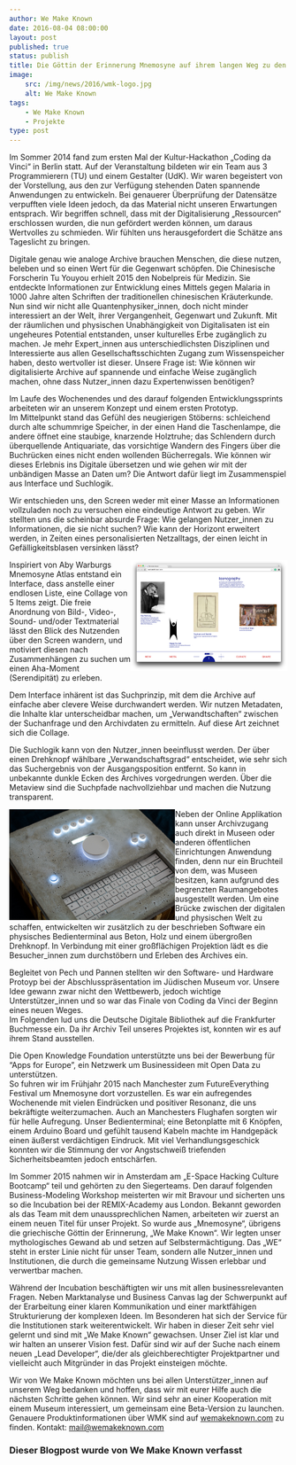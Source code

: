 ```yaml
---
author: We Make Known
date: 2016-08-04 08:00:00
layout: post
published: true
status: publish
title: Die Göttin der Erinnerung Mnemosyne auf ihrem langen Weg zu den Nutzern
image:
    src: /img/news/2016/wmk-logo.jpg
    alt: We Make Known
tags:
    - We Make Known
    - Projekte
type: post
---
```


Im Sommer 2014 fand zum ersten Mal der Kultur-Hackathon „Coding da Vinci“ in Berlin statt. Auf der Veranstaltung
bildeten wir ein Team aus 3 Programmierern (TU) und einem Gestalter (UdK). Wir waren begeistert von der Vorstellung,
aus den zur Verfügung stehenden Daten spannende Anwendungen zu entwickeln. Bei genauerer Überprüfung der Datensätze
verpufften viele Ideen jedoch, da das Material nicht unseren Erwartungen entsprach. Wir begriffen schnell, dass mit der
Digitalisierung „Ressourcen“ erschlossen wurden, die nun gefördert werden können, um daraus Wertvolles zu schmieden.
Wir fühlten uns herausgefordert die Schätze ans Tageslicht zu bringen.

Digitale genau wie analoge Archive brauchen Menschen, die diese nutzen, beleben und so einen Wert für die Gegenwart
schöpfen. Die Chinesische Forscherin Tu Youyou erhielt 2015 den Nobelpreis für Medizin. Sie entdeckte Informationen zur
Entwicklung eines Mittels gegen Malaria in 1000 Jahre alten Schriften der traditionellen chinesischen Kräuterkunde. Nun
sind wir nicht alle Quantenphysiker_innen, doch nicht minder interessiert an der Welt, ihrer Vergangenheit, Gegenwart
und Zukunft. Mit der räumlichen und physischen Unabhängigkeit von Digitalisaten ist ein ungeheures Potential entstanden,
unser kulturelles Erbe zugänglich zu machen. Je mehr Expert_innen aus unterschiedlichsten Disziplinen und Interessierte
aus allen Gesellschaftsschichten Zugang zum Wissenspeicher haben, desto wertvoller ist dieser. Unsere Frage ist: Wie
können wir digitalisierte Archive auf spannende und einfache Weise zugänglich machen, ohne dass Nutzer_innen dazu
Expertenwissen benötigen?

Im Laufe des Wochenendes und des darauf folgenden Entwicklungssprints arbeiteten wir an unserem Konzept und einem
ersten Prototyp.<br />
Im Mittelpunkt stand das Gefühl des neugierigen Stöberns: schleichend durch alte schummrige Speicher, in der einen Hand
die Taschenlampe, die andere öffnet eine staubige, knarzende Holztruhe; das Schlendern durch überquellende Antiquariate,
das vorsichtige Wandern des Fingers über die Buchrücken eines nicht enden wollenden Bücherregals. Wie können wir dieses
Erlebnis ins Digitale übersetzen und wie gehen wir mit der unbändigen Masse an Daten um? Die Antwort dafür liegt im
Zusammenspiel aus Interface und Suchlogik.

Wir entschieden uns, den Screen weder mit einer Masse an Informationen vollzuladen noch zu versuchen eine eindeutige
Antwort zu geben. Wir stellten uns die scheinbar absurde Frage: Wie gelangen Nutzer_innen zu Informationen, die sie
nicht suchen? Wie kann der Horizont erweitert werden, in Zeiten eines personalisierten Netzalltags, der einen leicht in
Gefälligkeitsblasen versinken lässt?

<img style="float:right; height:200px;" src="/img/news/2016/wmk-collage.png" alt="We Make Known Collage" />
Inspiriert von Aby Warburgs Mnemosyne Atlas entstand ein Interface, dass anstelle einer endlosen Liste, eine Collage von
5 Items zeigt. Die freie Anordnung von Bild-, Video-, Sound- und/oder Textmaterial lässt den Blick des Nutzenden über
den Screen wandern, und motiviert diesen nach Zusammenhängen zu suchen um einen Aha-Moment (Serendipität) zu erleben. 

Dem Interface inhärent ist das Suchprinzip, mit dem die Archive auf einfache aber clevere Weise durchwandert werden. Wir
nutzen Metadaten, die Inhalte klar unterscheidbar machen, um „Verwandtschaften“ zwischen der Suchanfrage und den
Archivdaten zu ermitteln. Auf diese Art zeichnet sich die Collage.

Die Suchlogik kann von den Nutzer_innen beeinflusst werden. Der über einen Drehknopf wählbare „Verwandschaftsgrad“
entscheidet, wie sehr sich das Suchergebnis von der Ausgangsposition entfernt. So kann in unbekannte dunkle Ecken des
Archives vorgedrungen werden. Über die Metaview sind die Suchpfade nachvollziehbar und machen die Nutzung transparent.

<img style="float:left; height:200px;" src="/img/news/2016/wmk-box.jpg" alt="We Make Known Box" />
Neben der Online Applikation kann unser Archivzugang auch direkt in Museen oder anderen öffentlichen Einrichtungen
Anwendung finden, denn nur ein Bruchteil von dem, was Museen besitzen, kann aufgrund des begrenzten Raumangebotes
ausgestellt werden. Um eine Brücke zwischen der digitalen und physischen Welt zu schaffen, entwickelten wir zusätzlich
zu der beschrieben Software ein physisches Bedienterminal aus Beton, Holz und einem übergroßen Drehknopf. In Verbindung
mit einer großflächigen Projektion lädt es die Besucher_innen zum durchstöbern und Erleben des Archives ein.

Begleitet von Pech und Pannen stellten wir den Software- und Hardware Protoyp bei der Abschlusspräsentation im Jüdischen
Museum vor. Unsere Idee gewann zwar nicht den Wettbewerb, jedoch wichtige Unterstützer_innen und so war das Finale von
Coding da Vinci der Beginn eines neuen Weges.<br />
Im Folgenden lud uns die Deutsche Digitale Bibliothek auf die Frankfurter Buchmesse ein. Da ihr Archiv Teil unseres
Projektes ist, konnten wir es auf ihrem Stand ausstellen.

Die Open Knowledge Foundation unterstützte uns bei der Bewerbung für “Apps for Europe”, ein Netzwerk um Businessideen
mit Open Data zu unterstützen. <br />
So fuhren wir im Frühjahr 2015 nach Manchester zum FutureEverything Festival um Mnemosyne dort vorzustellen. Es war ein
aufregendes Wochenende mit vielen Eindrücken und positiver Resonanz, die uns bekräftigte weiterzumachen. Auch an
Manchesters Flughafen sorgten wir für helle Aufregung. Unser Bedienterminal; eine Betonplatte mit 6 Knöpfen, einem
Arduino Board und gefühlt tausend Kabeln machte im Handgepäck einen äußerst verdächtigen Eindruck. Mit viel
Verhandlungsgeschick konnten wir die Stimmung der vor Angstschweiß triefenden Sicherheitsbeamten jedoch entschärfen.

Im Sommer 2015 nahmen wir in Amsterdam am „E-Space Hacking Culture Bootcamp“ teil und gehörten zu den Siegerteams.
Den darauf folgenden Business-Modeling Workshop meisterten wir mit Bravour und sicherten uns so die Incubation bei der
REMIX-Academy aus London. Bekannt geworden als das Team mit dem unaussprechlichen Namen, arbeiteten wir zuerst an einem
neuen Titel für unser Projekt. So wurde aus „Mnemosyne“, übrigens die griechische Göttin der Erinnerung, „We Make Known“.
Wir legten unser mythologisches Gewand ab und setzen auf Selbstermächtigung. Das „WE“ steht in erster Linie nicht für
unser Team, sondern alle Nutzer_innen und Institutionen, die durch die gemeinsame Nutzung Wissen erlebbar und verwertbar
machen.

Während der Incubation beschäftigten wir uns mit allen businessrelevanten Fragen. Neben Marktanalyse und Business Canvas
lag der Schwerpunkt auf der Erarbeitung einer klaren Kommunikation und einer marktfähigen Strukturierung der komplexen
Ideen. Im Besonderen hat sich der Service für die Institutionen stark weiterentwickelt. Wir haben in dieser Zeit sehr
viel gelernt und sind mit „We Make Known“ gewachsen. Unser Ziel ist klar und wir halten an unserer Vision fest. Dafür
sind wir auf der Suche nach einem neuen „Lead Developer“, die/der als gleichberechtigter Projektpartner und vielleicht
auch Mitgründer in das Projekt einsteigen möchte.

Wir von We Make Known möchten uns bei allen Unterstützer_innen auf unserem Weg bedanken und hoffen, dass wir mit eurer
Hilfe auch die nächsten Schritte gehen können. Wir sind sehr an einer Kooperation mit einem Museum interessiert, um
gemeinsam eine Beta-Version zu launchen. Genauere Produktinformationen über WMK sind auf <a href="http://wemakeknown.com/">
wemakeknown.com</a> zu finden. Kontakt: <a href="mailto:mail@wemakeknown.com">mail@wemakeknown.com</a>

### Dieser Blogpost wurde von We Make Known verfasst